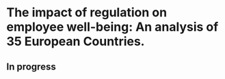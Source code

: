 # The impact of regulation on employee well-being: An analysis of 35 European Countries. 

## In progress

